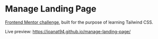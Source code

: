 # Manage Landing Page
[Frontend Mentor challenge](https://www.frontendmentor.io/challenges/manage-landing-page-SLXqC6P5), built for the purpose of learning Tailwind CSS.

Live preview: https://ioanat94.github.io/manage-landing-page/
